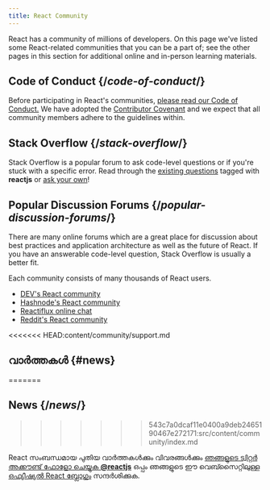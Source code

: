 ```yaml
---
title: React Community
---
```


<Intro>

React has a community of millions of developers. On this page we've listed some React-related communities that you can be a part of; see the other pages in this section for additional online and in-person learning materials.

</Intro>

## Code of Conduct {/*code-of-conduct*/}

Before participating in React's communities, [please read our Code of Conduct.](https://github.com/facebook/react/blob/main/CODE_OF_CONDUCT.md) We have adopted the [Contributor Covenant](https://www.contributor-covenant.org/) and we expect that all community members adhere to the guidelines within.

## Stack Overflow {/*stack-overflow*/}

Stack Overflow is a popular forum to ask code-level questions or if you're stuck with a specific error. Read through the [existing questions](https://stackoverflow.com/questions/tagged/reactjs) tagged with **reactjs** or [ask your own](https://stackoverflow.com/questions/ask?tags=reactjs)!

## Popular Discussion Forums {/*popular-discussion-forums*/}

There are many online forums which are a great place for discussion about best practices and application architecture as well as the future of React. If you have an answerable code-level question, Stack Overflow is usually a better fit.

Each community consists of many thousands of React users.

* [DEV's React community](https://dev.to/t/react)
* [Hashnode's React community](https://hashnode.com/n/reactjs)
* [Reactiflux online chat](https://discord.gg/reactiflux)
* [Reddit's React community](https://www.reddit.com/r/reactjs/)

<<<<<<< HEAD:content/community/support.md
## വാര്‍ത്തകള്‍ {#news}
=======
## News {/*news*/}
>>>>>>> 543c7a0dcaf11e0400a9deb2465190467e272171:src/content/community/index.md

React സംബന്ധമായ പുതിയ വാര്‍ത്തകള്‍ക്കും വിവരങ്ങള്‍ക്കും [‍ഞങ്ങളുടെ ട്വിറ്റര്‍ അക്കൗണ്ട് ഫോളോ ചെയ്യുക **@reactjs**](https://twitter.com/reactjs) ഒപ്പം ‍ഞങ്ങളുടെ ഈ വെബ്സൈറ്റിലുള്ള   [ഒഫ്യീഷ്യല്‍ React ബ്ലോഗും](/blog/) സന്ദര്‍ശിക്കുക.
